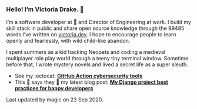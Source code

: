 ### Hello! I’m Victoria Drake. 👋

I’m a software developer at 💜 and Director of Engineering at work. I build my skill stack in public and share open source knowledge through the 99485 words I’ve written on [victoria.dev](https://victoria.dev). I hope to encourage people to learn openly and fearlessly, with wild child-like abandon.

I spent summers as a kid hacking Neopets and coding a medieval multiplayer role play world through a teeny tiny terminal window. Sometime before that, I wrote mystery novels and lived a secret life as a super sleuth.

- See my :octocat: **[GitHub Action cybersecurity tools](https://github.com/search?q=user%3Avictoriadrake+GitHub+Action+security)**
- This 🐣 says they 👏 my latest blog post: **[My Django project best practices for happy developers](https://victoria.dev/blog/my-django-project-best-practices-for-happy-developers/)**

Last updated by magic on 23 Sep 2020.
